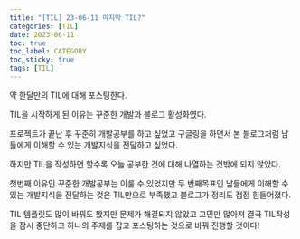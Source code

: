 ```yaml
---
title: "[TIL] 23-06-11 마지막 TIL?"
categories: [TIL]
date: 2023-06-11
toc: true
toc_label: CATEGORY
toc_sticky: true
tags: [TIL]
---
```



약 한달만의 TIL에 대해 포스팅한다. 

TIL을 시작하게 된 이유는 꾸준한 개발과 블로그 활성화였다. 

프로젝트가 끝난 후 꾸준히 개발공부를 하고 싶었고 구글링을 하면서 본 블로그처럼 남들에게 이해할 수 있는 개발지식을 전달하고 싶었다.

하지만 TIL을 작성하면 할수록 오늘 공부한 것에 대해 나열하는 것밖에 되지 않았다.

 첫번째 이유인 꾸준한 개발공부는 이룰 수 있었지만 두 번째목표인 남들에게 이해할 수 있는 개발지식을 전달하는 것은 TIL만으로 부족했고 블로그가 정리도 점점 힘들어졌다.

 TIL 템플릿도 많이 바꿔도 봤지만 문제가 해결되지 않았고 고민만 많아져 결국 TIL작성을 잠시 중단하고 하나의 주제를 잡고 포스팅하는 것으로 바꿔 진행할 것이다!